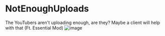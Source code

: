 # NotEnoughUploads
The YouTubers aren't uploading enough, are they? Maybe a client will help with that (Ft. Essential Mod)
![image](https://github.com/RaenzyIsDev/NotEnoughUploads/assets/132928035/73b0094b-55a0-4c3b-9706-f45429395408)
